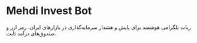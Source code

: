 # Mehdi Invest Bot

ربات تلگرامی هوشمند برای پایش و هشدار سرمایه‌گذاری در بازارهای ایران، رمز ارز و صندوق‌های درآمد ثابت.
